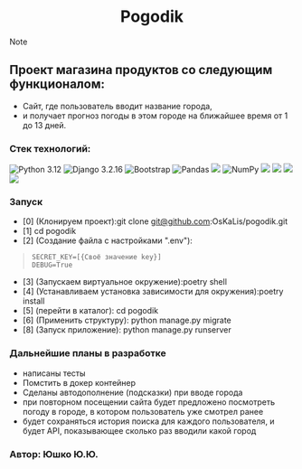 <div id="header" align="center">
  <h1>Pogodik</h1>
</div>

> [!NOTE]
> ##	Проект магазина продуктов со следующим функционалом:
*	Cайт, где пользователь вводит название города,
*   и получает прогноз погоды в этом городе на ближайшее время от 1 до 13 дней.

### Cтек технологий:
![Python 3.12](https://img.shields.io/badge/Python-3.12-brightgreen.svg?style=flat&logo=python&logoColor=white)
![Django 3.2.16](https://img.shields.io/badge/Django-3.2.16-brightgreen.svg?style=flat&logo=django&logoColor=white)
![Bootstrap](https://img.shields.io/badge/bootstrap-22.2-%238511FA.svg?style=flat&logo=bootstrap&logoColor=white)
![Pandas](https://img.shields.io/badge/pandas-2.2.2-%23150458.svg?style=flat&logo=pandas&logoColor=white)
<img src="https://img.shields.io/badge/geopy-2.4.1-black">
![NumPy](https://img.shields.io/badge/numpy-2.0.0-%23013243.svg?style=flat&logo=numpy&logoColor=white)
<img src="https://img.shields.io/badge/retry--requests-2.0.0-black">
<img src="https://img.shields.io/badge/python--dotenv-1.0.1-black">
<img src="https://img.shields.io/badge/openmeteo--requests-1.2.0-black">
<img src="https://img.shields.io/badge/requests--cache-1.2.1-black">

### Запуск
* [0] (Клонируем проект):git clone git@github.com:OsKaLis/pogodik.git
* [1] cd pogodik
* [2] (Создание файла с настройками ".env"):
>   ```
>   SECRET_KEY=[{Своё значение key}]
>   DEBUG=True
>   ```
* [3] (Запускаем виртуальное окружение):poetry shell
* [4] (Устанавливаем установка зависимости для окружения):poetry install
* [5] (перейти в каталог): cd pogodik
* [6] (Применить структуру): python manage.py migrate
* [8] (Запуск приложение): python manage.py runserver

### Дальнейшие планы в разработке
* написаны тесты
* Помстить в докер контейнер
* Сделаны автодополнение (подсказки) при вводе города
* при повторном посещении сайта будет предложено посмотреть погоду в городе, в котором пользователь уже смотрел ранее
* будет сохраняться история поиска для каждого пользователя, и будет API, показывающее сколько раз вводили какой город

### Автор: Юшко Ю.Ю.
